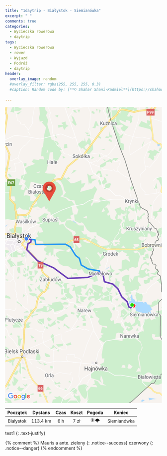 ```yaml
---
title: "1daytrip - Białystok - Siemianówka"
excerpt: " "
comments: true
categories:
  - Wycieczka rowerowa
  - daytrip
tags:
  - Wycieczka rowerowa
  - rower
  - Wyjazd
  - Podróż
  - daytrip
header:
  overlay_image: random
  #overlay_filter: rgba(255, 255, 255, 0.3)
  #caption: Random code by: [**© Shahar Shani-Kadmiel**](https://shaharkadmiel.github.io)"

---
```

![mapka](/assets/images/rower/2021/1daytrip/01/mapka.png)

|Początek|Dystans|Czas|Koszt|Pogoda|Koniec|
|:---:|:---:|:---:|:---:|:---:|:---:|
|Białystok|113.4 km|6 h|7 zł|☀️🌩️|Siemianówka| 

test1
{: .text-justify}




{% comment %} 
Mauris a ante.
zielony
{: .notice--success}
czerwony
{: .notice--danger}
{% endcomment %}
